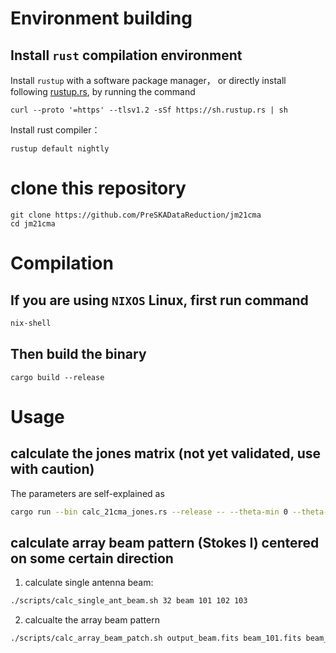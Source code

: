 # Environment building
## Install `rust` compilation environment
Install `rustup` with a software package manager， or directly install following [rustup.rs](https://rustup.rs), by running the command
```
curl --proto '=https' --tlsv1.2 -sSf https://sh.rustup.rs | sh
```

Install rust compiler：
```
rustup default nightly
```

# clone this repository
```
git clone https://github.com/PreSKADataReduction/jm21cma
cd jm21cma
```

# Compilation 
## If you are using `NIXOS` Linux, first run command 
```bash
nix-shell
```

## Then build the binary 
```
cargo build --release
```

# Usage
## calculate the jones matrix (not yet validated, use with caution)
The parameters are self-explained as
```bash
cargo run --bin calc_21cma_jones.rs --release -- --theta-min 0 --theta-max 90 --ntheta 10 --phi-min 0 --phi-max 360 --nphi 37 --freq-min 50 --freq-max 100 --nfreq 10 --zenith0 48 --az0 -90 --array 21cma.yaml --dipole-len 1 --out a.fits
```

## calculate array beam pattern (Stokes I) centered on some certain direction
1. calculate single antenna beam:

```bash
./scripts/calc_single_ant_beam.sh 32 beam 101 102 103
```

2. calcualte the array beam pattern
```bash
./scripts/calc_array_beam_patch.sh output_beam.fits beam_101.fits beam_102.fits beam_103.fits
```
